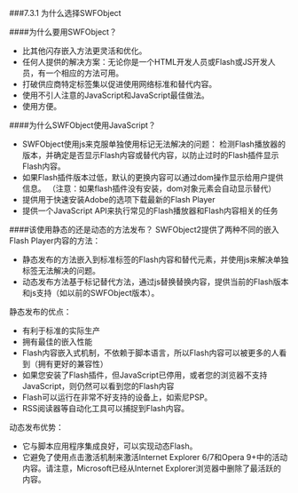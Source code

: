 ###7.3.1 为什么选择SWFObject

####为什么要用SWFObject？
- 比其他闪存嵌入方法更灵活和优化。
- 任何人提供的解决方案：无论你是一个HTML开发人员或Flash或JS开发人员，有一个相应的方法可用。
- 打破供应商特定标签集以促进使用网络标准和替代内容。
- 使用不引人注意的JavaScript和JavaScript最佳做法。
- 使用方便。

####为什么SWFObject使用JavaScript？
- SWFObject使用js来克服单独使用标记无法解决的问题：
检测Flash播放器的版本，并确定是否显示Flash内容或替代内容，以防止过时的Flash插件显示Flash内容。
- 如果Flash插件版本过低，默认的更换内容可以通过dom操作显示给用户提供信息。 （注意：如果flash插件没有安装，dom对象元素会自动显示替代）
- 提供用于快速安装Adobe的选项下载最新的Flash Player
- 提供一个JavaScript API来执行常见的Flash播放器和Flash内容相关的任务
 

####该使用静态的还是动态的方法发布？
SWFObject2提供了两种不同的嵌入Flash Player内容的方法：

- 静态发布的方法嵌入到标准标签的Flash内容和替代元素，并使用js来解决单独标签无法解决的问题。
- 动态发布方法基于标记替代方法，通过js替换替换内容，提供当前的Flash版本和js支持（如以前的SWFObject版本）。

静态发布的优点：

- 有利于标准的实际生产
- 拥有最佳的嵌入性能
- Flash内容嵌入式机制，不依赖于脚本语言，所以Flash内容可以被更多的人看到（拥有更好的兼容性）
- 如果您安装了Flash插件，但JavaScript已停用，或者您的浏览器不支持JavaScript，则仍然可以看到您的Flash内容
- Flash可以运行在非常不好支持的设备上，如索尼PSP。
- RSS阅读器等自动化工具可以捕捉到Flash内容。

动态发布优势：
- 它与脚本应用程序集成良好，可以实现动态Flash。
- 它避免了使用点击激活机制来激活Internet Explorer 6/7和Opera 9+中的活动内容。请注意，Microsoft已经从Internet Explorer浏览器中删除了最活跃的内容。